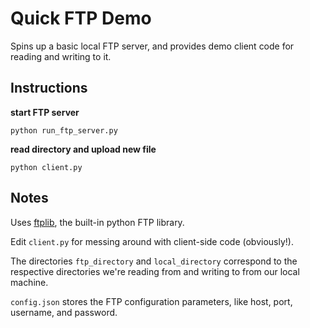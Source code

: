 # Quick FTP Demo

Spins up a basic local FTP server, and provides demo client code for reading and writing to it.

## Instructions

**start FTP server**

`python run_ftp_server.py`

**read directory and upload new file**

`python client.py`

## Notes

Uses [ftplib](https://docs.python.org/2/library/ftplib.html), the built-in python FTP library.

Edit `client.py` for messing around with client-side code (obviously!). 

The directories `ftp_directory` and `local_directory` correspond to the respective directories we're reading from and writing to from our local machine.

`config.json` stores the FTP configuration parameters, like host, port, username, and password.

